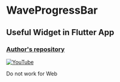 # WaveProgressBar
## Useful Widget in Flutter App

### [Author's repository](https://github.com/TheTechDesigner/WaveProgressBar-Water)

[![YouTube](https://img.youtube.com/vi/uQLceYmbKpw/0.jpg)](https://youtu.be/uQLceYmbKpw "WaveProgressBar Useful Widget in Flutter App")


Do not work for Web